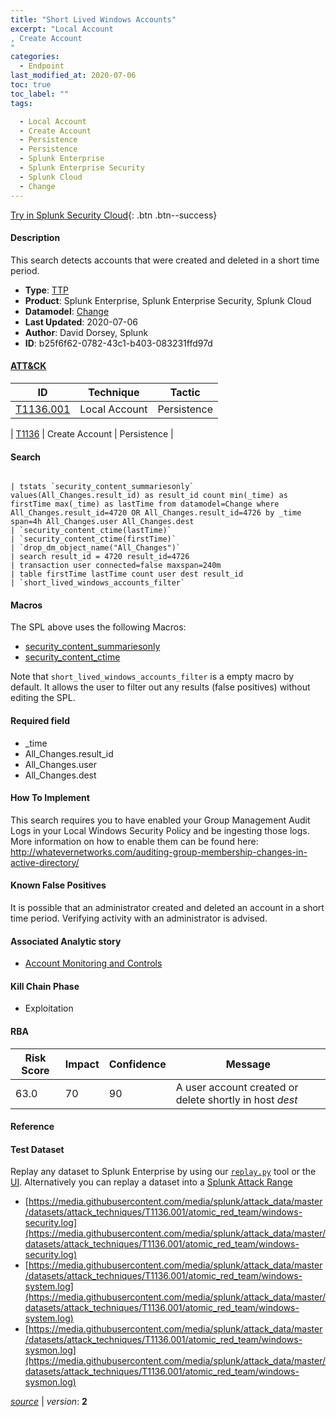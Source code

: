 ```yaml
---
title: "Short Lived Windows Accounts"
excerpt: "Local Account
, Create Account
"
categories:
  - Endpoint
last_modified_at: 2020-07-06
toc: true
toc_label: ""
tags:

  - Local Account
  - Create Account
  - Persistence
  - Persistence
  - Splunk Enterprise
  - Splunk Enterprise Security
  - Splunk Cloud
  - Change
---
```




[Try in Splunk Security Cloud](https://www.splunk.com/en_us/cyber-security.html){: .btn .btn--success}

#### Description

This search detects accounts that were created and deleted in a short time period.

- **Type**: [TTP](https://github.com/splunk/security_content/wiki/object-Analytic-Types)
- **Product**: Splunk Enterprise, Splunk Enterprise Security, Splunk Cloud
- **Datamodel**: [Change](https://docs.splunk.com/Documentation/CIM/latest/User/Change)
- **Last Updated**: 2020-07-06
- **Author**: David Dorsey, Splunk
- **ID**: b25f6f62-0782-43c1-b403-083231ffd97d


#### [ATT&CK](https://attack.mitre.org/)

| ID             | Technique        |  Tactic             |
| -------------- | ---------------- |-------------------- |
| [T1136.001](https://attack.mitre.org/techniques/T1136/001/) | Local Account | Persistence |

| [T1136](https://attack.mitre.org/techniques/T1136/) | Create Account | Persistence |

#### Search

```

| tstats `security_content_summariesonly` values(All_Changes.result_id) as result_id count min(_time) as firstTime max(_time) as lastTime from datamodel=Change where All_Changes.result_id=4720 OR All_Changes.result_id=4726 by _time span=4h All_Changes.user All_Changes.dest 
| `security_content_ctime(lastTime)` 
| `security_content_ctime(firstTime)` 
| `drop_dm_object_name("All_Changes")` 
| search result_id = 4720 result_id=4726 
| transaction user connected=false maxspan=240m 
| table firstTime lastTime count user dest result_id 
| `short_lived_windows_accounts_filter`
```

#### Macros
The SPL above uses the following Macros:
* [security_content_summariesonly](https://github.com/splunk/security_content/blob/develop/macros/security_content_summariesonly.yml)
* [security_content_ctime](https://github.com/splunk/security_content/blob/develop/macros/security_content_ctime.yml)

Note that `short_lived_windows_accounts_filter` is a empty macro by default. It allows the user to filter out any results (false positives) without editing the SPL.

#### Required field
* _time
* All_Changes.result_id
* All_Changes.user
* All_Changes.dest


#### How To Implement
This search requires you to have enabled your Group Management Audit Logs in your Local Windows Security Policy and be ingesting those logs.  More information on how to enable them can be found here: http://whatevernetworks.com/auditing-group-membership-changes-in-active-directory/

#### Known False Positives
It is possible that an administrator created and deleted an account in a short time period.  Verifying activity with an administrator is advised.

#### Associated Analytic story
* [Account Monitoring and Controls](/stories/account_monitoring_and_controls)


#### Kill Chain Phase
* Exploitation



#### RBA

| Risk Score  | Impact      | Confidence   | Message      |
| ----------- | ----------- |--------------|--------------|
| 63.0 | 70 | 90 | A user account created or delete shortly in host $dest$ |




#### Reference


#### Test Dataset
Replay any dataset to Splunk Enterprise by using our [`replay.py`](https://github.com/splunk/attack_data#using-replaypy) tool or the [UI](https://github.com/splunk/attack_data#using-ui).
Alternatively you can replay a dataset into a [Splunk Attack Range](https://github.com/splunk/attack_range#replay-dumps-into-attack-range-splunk-server)


* [https://media.githubusercontent.com/media/splunk/attack_data/master/datasets/attack_techniques/T1136.001/atomic_red_team/windows-security.log](https://media.githubusercontent.com/media/splunk/attack_data/master/datasets/attack_techniques/T1136.001/atomic_red_team/windows-security.log)
* [https://media.githubusercontent.com/media/splunk/attack_data/master/datasets/attack_techniques/T1136.001/atomic_red_team/windows-system.log](https://media.githubusercontent.com/media/splunk/attack_data/master/datasets/attack_techniques/T1136.001/atomic_red_team/windows-system.log)
* [https://media.githubusercontent.com/media/splunk/attack_data/master/datasets/attack_techniques/T1136.001/atomic_red_team/windows-sysmon.log](https://media.githubusercontent.com/media/splunk/attack_data/master/datasets/attack_techniques/T1136.001/atomic_red_team/windows-sysmon.log)



[*source*](https://github.com/splunk/security_content/tree/develop/detections/endpoint/short_lived_windows_accounts.yml) \| *version*: **2**